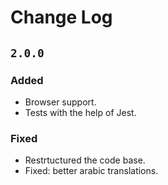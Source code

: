 # Change Log

## `2.0.0`

### Added

- Browser support.
- Tests with the help of Jest.

### Fixed

- Restrtuctured the code base.
- Fixed: better arabic translations.